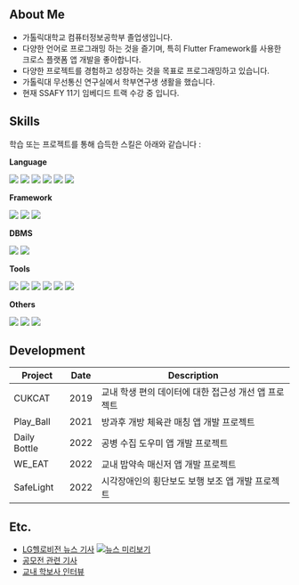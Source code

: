 ## About Me

- 가톨릭대학교 컴퓨터정보공학부 졸업생입니다.
- 다양한 언어로 프로그래밍 하는 것을 즐기며, 특히 Flutter Framework를 사용한 크로스 플랫폼 앱 개발을 좋아합니다.
- 다양한 프로젝트를 경험하고 성장하는 것을 목표로 프로그래밍하고 있습니다.
- 가톨릭대 무선통신 연구실에서 학부연구생 생활을 했습니다.
- 현재 SSAFY 11기 임베디드 트랙 수강 중 입니다.


## Skills
학습 또는 프로젝트를 통해 습득한 스킬은 아래와 같습니다 :


**Language**

<img src="https://img.shields.io/badge/Dart-0175C2?style=flat-square&logo=Dart&logoColor=white"/></a> <img src="https://img.shields.io/badge/Java-FF7800?style=flat-square&logo=OpenJDK&logoColor=white"/></a> <img src="https://img.shields.io/badge/Javascript-F7DF1E?style=flat-square&logo=JavaScript&logoColor=black"/></a> <img src="https://img.shields.io/badge/Python-3776AB?style=flat-square&logo=Python&logoColor=white"/></a> <img src="https://img.shields.io/badge/C-A8B9CC?style=flat-square&logo=C&logoColor=black"/></a> <img src="https://img.shields.io/badge/C ++-00599C?style=flat-square&logo=C%2B%2B&logoColor=white"/></a>

**Framework**

<img src="https://img.shields.io/badge/Flutter-02569B?style=flat-square&logo=Flutter&logoColor=white"/></a> <img src="https://img.shields.io/badge/Spring Boot-6DB33F?style=flat-square&logo=Spring Boot&logoColor=white"/></a> <img src="https://img.shields.io/badge/Bootstrap-7952B3?style=flat-square&logo=Bootstrap&logoColor=white"/></a>


**DBMS**

<img src="https://img.shields.io/badge/MySQL-4479A1?style=flat-square&logo=MySQL&logoColor=white"/></a> <img src="https://img.shields.io/badge/Firebase-FFCA28?style=flat-square&logo=Firebase&logoColor=white"/></a>


**Tools**

<img src="https://img.shields.io/badge/Android Studio-3DDC84?style=flat-square&logo=Android Studio&logoColor=white"/></a> <img src="https://img.shields.io/badge/Visual Studio-5C2D91?style=flat-square&logo=Visual Studio&logoColor=white"/></a> <img src="https://img.shields.io/badge/Visual Studio Code-007ACC?style=flat-square&logo=Visual Studio Code&logoColor=white"/></a> <img src="https://img.shields.io/badge/IntelliJ IDEA-000000?style=flat-square&logo=IntelliJ IDEA&logoColor=white"/></a> <img src="https://img.shields.io/badge/Slack-4A154B?style=flat-square&logo=Slack&logoColor=white"/></a> <img src="https://img.shields.io/badge/Figma-F24E1E?style=flat-square&logo=Figma&logoColor=white"/></a>


**Others**

<img src="https://img.shields.io/badge/Git-F05032?style=flat-square&logo=Git&logoColor=white"/></a> <img src="https://img.shields.io/badge/GitHub-181717?style=flat-square&logo=GitHub&logoColor=white"/></a> <img src="https://img.shields.io/badge/Clean Architecture-ECD53F?style=flat-square"/></a>


## Development


| Project | Date | Description |
| ------ |--- |------ |
| CUKCAT | 2019 | 교내 학생 편의 데이터에 대한 접근성 개선 앱 프로젝트
| Play_Ball | 2021 | 방과후 개방 체육관 매칭 앱 개발 프로젝트 |
| Daily Bottle | 2022 | 공병 수집 도우미 앱 개발 프로젝트 |
| WE_EAT | 2022 | 교내 밥약속 매신저 앱 개발 프로젝트 |
| SafeLight | 2022 | 시각장애인의 횡단보도 보행 보조 앱 개발 프로젝트|


## Etc.
- [LG헬로비전 뉴스 기사](http://news.lghellovision.net/news/articleView.html?idxno=408922)
[![뉴스 미리보기](https://img.youtube.com/vi/tEQOER6sF1U/0.jpg)](https://www.youtube.com/watch?v=tEQOER6sF1U)
- [공모전 관련 기사](https://naver.me/Gu0BBvNB)
- [교내 학보사 인터뷰](http://www.cukjournal.com/news/articleView.html?idxno=3787)



